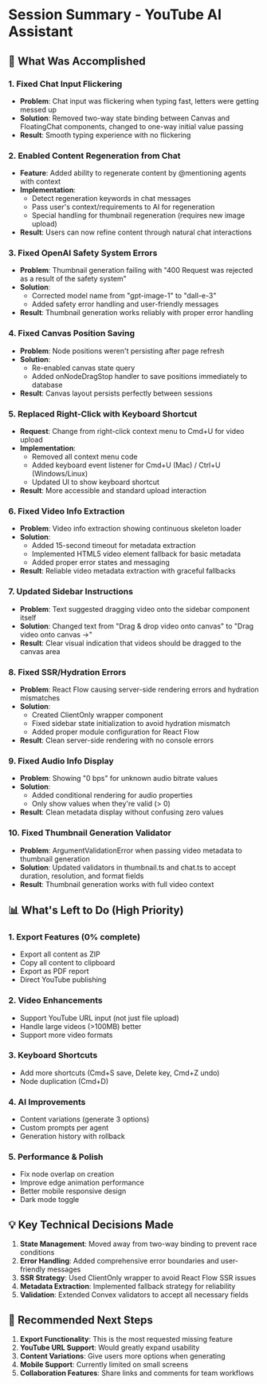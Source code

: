 # Session Summary - YouTube AI Assistant

## 🚀 What Was Accomplished

### 1. Fixed Chat Input Flickering
- **Problem**: Chat input was flickering when typing fast, letters were getting messed up
- **Solution**: Removed two-way state binding between Canvas and FloatingChat components, changed to one-way initial value passing
- **Result**: Smooth typing experience with no flickering

### 2. Enabled Content Regeneration from Chat
- **Feature**: Added ability to regenerate content by @mentioning agents with context
- **Implementation**: 
  - Detect regeneration keywords in chat messages
  - Pass user's context/requirements to AI for regeneration
  - Special handling for thumbnail regeneration (requires new image upload)
- **Result**: Users can now refine content through natural chat interactions

### 3. Fixed OpenAI Safety System Errors
- **Problem**: Thumbnail generation failing with "400 Request was rejected as a result of the safety system"
- **Solution**: 
  - Corrected model name from "gpt-image-1" to "dall-e-3"
  - Added safety error handling and user-friendly messages
- **Result**: Thumbnail generation works reliably with proper error handling

### 4. Fixed Canvas Position Saving
- **Problem**: Node positions weren't persisting after page refresh
- **Solution**: 
  - Re-enabled canvas state query
  - Added onNodeDragStop handler to save positions immediately to database
- **Result**: Canvas layout persists perfectly between sessions

### 5. Replaced Right-Click with Keyboard Shortcut
- **Request**: Change from right-click context menu to Cmd+U for video upload
- **Implementation**: 
  - Removed all context menu code
  - Added keyboard event listener for Cmd+U (Mac) / Ctrl+U (Windows/Linux)
  - Updated UI to show keyboard shortcut
- **Result**: More accessible and standard upload interaction

### 6. Fixed Video Info Extraction
- **Problem**: Video info extraction showing continuous skeleton loader
- **Solution**: 
  - Added 15-second timeout for metadata extraction
  - Implemented HTML5 video element fallback for basic metadata
  - Added proper error states and messaging
- **Result**: Reliable video metadata extraction with graceful fallbacks

### 7. Updated Sidebar Instructions
- **Problem**: Text suggested dragging video onto the sidebar component itself
- **Solution**: Changed text from "Drag & drop video onto canvas" to "Drag video onto canvas →"
- **Result**: Clear visual indication that videos should be dragged to the canvas area

### 8. Fixed SSR/Hydration Errors
- **Problem**: React Flow causing server-side rendering errors and hydration mismatches
- **Solution**: 
  - Created ClientOnly wrapper component
  - Fixed sidebar state initialization to avoid hydration mismatch
  - Added proper module configuration for React Flow
- **Result**: Clean server-side rendering with no console errors

### 9. Fixed Audio Info Display
- **Problem**: Showing "0 bps" for unknown audio bitrate values
- **Solution**: 
  - Added conditional rendering for audio properties
  - Only show values when they're valid (> 0)
- **Result**: Clean metadata display without confusing zero values

### 10. Fixed Thumbnail Generation Validator
- **Problem**: ArgumentValidationError when passing video metadata to thumbnail generation
- **Solution**: Updated validators in thumbnail.ts and chat.ts to accept duration, resolution, and format fields
- **Result**: Thumbnail generation works with full video context

## 📊 What's Left to Do (High Priority)

### 1. Export Features (0% complete)
- Export all content as ZIP
- Copy all content to clipboard
- Export as PDF report
- Direct YouTube publishing

### 2. Video Enhancements
- Support YouTube URL input (not just file upload)
- Handle large videos (>100MB) better
- Support more video formats

### 3. Keyboard Shortcuts
- Add more shortcuts (Cmd+S save, Delete key, Cmd+Z undo)
- Node duplication (Cmd+D)

### 4. AI Improvements
- Content variations (generate 3 options)
- Custom prompts per agent
- Generation history with rollback

### 5. Performance & Polish
- Fix node overlap on creation
- Improve edge animation performance
- Better mobile responsive design
- Dark mode toggle

## 💡 Key Technical Decisions Made

1. **State Management**: Moved away from two-way binding to prevent race conditions
2. **Error Handling**: Added comprehensive error boundaries and user-friendly messages
3. **SSR Strategy**: Used ClientOnly wrapper to avoid React Flow SSR issues
4. **Metadata Extraction**: Implemented fallback strategy for reliability
5. **Validation**: Extended Convex validators to accept all necessary fields

## 🎯 Recommended Next Steps

1. **Export Functionality**: This is the most requested missing feature
2. **YouTube URL Support**: Would greatly expand usability
3. **Content Variations**: Give users more options when generating
4. **Mobile Support**: Currently limited on small screens
5. **Collaboration Features**: Share links and comments for team workflows